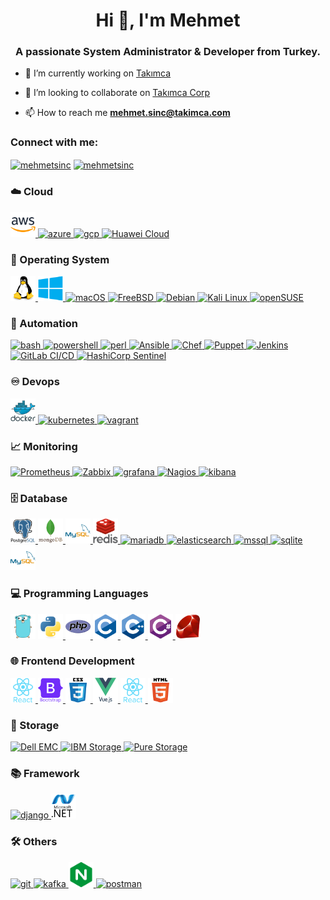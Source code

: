 <h1 align="center">Hi 👋, I'm Mehmet</h1>
<h3 align="center">A passionate System Administrator & Developer from Turkey.</h3>

- 🔭 I’m currently working on [Takımca](takimca.com)

- 👯 I’m looking to collaborate on [Takımca Corp ](https://www.linkedin.com/company/takimca)

- 📫 How to reach me **mehmet.sinc@takimca.com**


<h3 align="left">Connect with me:</h3>
<p align="left">
    <a href="https://twitter.com/mehmetsinc" target="blank"><img align="center"
            src="https://raw.githubusercontent.com/rahuldkjain/github-profile-readme-generator/master/src/images/icons/Social/twitter.svg"
            alt="mehmetsinc" height="30" width="40" /></a>
    <a href="https://linkedin.com/in/mehmetsinc" target="blank"><img align="center"
            src="https://raw.githubusercontent.com/rahuldkjain/github-profile-readme-generator/master/src/images/icons/Social/linked-in-alt.svg"
            alt="mehmetsinc" height="30" width="40" /></a>
</p>



<h3 align="left">☁️ Cloud</h3>
<p align="left"> 
    <a href="https://aws.amazon.com" target="_blank" rel="noreferrer"> <img
            src="https://raw.githubusercontent.com/devicons/devicon/master/icons/amazonwebservices/amazonwebservices-original-wordmark.svg"
            alt="aws" width="40" height="40" /> </a>
    <a href="https://azure.microsoft.com/en-in/" target="_blank" rel="noreferrer"> <img
            src="https://www.vectorlogo.zone/logos/microsoft_azure/microsoft_azure-icon.svg" alt="azure" width="40"
            height="40" /> </a>
    <a href="https://cloud.google.com" target="_blank" rel="noreferrer"> <img
                src="https://www.vectorlogo.zone/logos/google_cloud/google_cloud-icon.svg" alt="gcp" width="40"
                height="40" /> </a> 
    <a href="https://www.huaweicloud.com/" target="_blank" rel="noreferrer"> 
        <img src="https://www.vectorlogo.zone/logos/huawei/huawei-icon.svg" 
             alt="Huawei Cloud" width="40" height="40" /> 
    </a>
</p>


<h3 align="left">📀  Operating System</h3>
<p align="left"> 
<a href="https://www.linux.org/" target="_blank" rel="noreferrer"> 
        <img src="https://raw.githubusercontent.com/devicons/devicon/master/icons/linux/linux-original.svg" 
             alt="Linux" width="40" height="40" /> 
    </a>
    <a href="https://www.microsoft.com/en-us/windows" target="_blank" rel="noreferrer"> 
        <img src="https://raw.githubusercontent.com/devicons/devicon/master/icons/windows8/windows8-original.svg" 
             alt="Windows" width="40" height="40" /> 
    </a>
    <a href="https://www.apple.com/macos" target="_blank" rel="noreferrer"> 
        <img src="https://upload.wikimedia.org/wikipedia/commons/2/22/MacOS_logo_%282017%29.svg" 
             alt="macOS" width="40" height="40" /> 
    </a>
    <a href="https://www.freebsd.org/" target="_blank" rel="noreferrer"> 
        <img src="https://www.vectorlogo.zone/logos/freebsd/freebsd-icon.svg" 
             alt="FreeBSD" width="40" height="40" /> 
    </a>
    <a href="https://www.debian.org/" target="_blank" rel="noreferrer"> 
        <img src="https://upload.wikimedia.org/wikipedia/commons/4/4a/Debian-OpenLogo.svg" 
             alt="Debian" width="40" height="40" /> 
    </a>
    <a href="https://www.kali.org/" target="_blank" rel="noreferrer"> 
        <img src="https://upload.wikimedia.org/wikipedia/commons/2/2b/Kali-dragon-icon.svg" 
             alt="Kali Linux" width="40" height="40" /> 
    </a>
    <a href="https://www.opensuse.org/" target="_blank" rel="noreferrer"> 
        <img src="https://upload.wikimedia.org/wikipedia/commons/d/d0/OpenSUSE_Logo.svg" 
             alt="openSUSE" width="40" height="40" /> 
    </a>
</p>

<h3 align="left">🚀 Automation</h3>
<p align="left"> 
<a href="https://www.gnu.org/software/bash/" target="_blank" rel="noreferrer"> 
    <img src="https://www.vectorlogo.zone/logos/gnu_bash/gnu_bash-icon.svg" alt="bash" width="40" height="40" /> 
</a>
<a href="https://docs.microsoft.com/en-us/powershell/" target="_blank" rel="noreferrer"> 
    <img src="https://api.iconify.design/simple-icons:powershell.svg" alt="powershell" width="40" height="40" /> 
</a>
<a href="https://www.perl.org/" target="_blank" rel="noreferrer"> <img
            src="https://api.iconify.design/logos-perl.svg" alt="perl" width="40" height="40" /> </a>
<a href="https://www.ansible.com/" target="_blank" rel="noreferrer"> <img
            src="https://cdn.icon-icons.com/icons2/2389/PNG/512/ansible_logo_icon_145495.png"
            alt="Ansible" width="40" height="40" /> </a>
<a href="https://www.chef.io/" target="_blank" rel="noreferrer"> 
        <img src="https://www.vectorlogo.zone/logos/chefio/chefio-icon.svg" 
             alt="Chef" width="40" height="40" /> 
    </a>
    <a href="https://puppet.com/" target="_blank" rel="noreferrer"> 
        <img src="https://www.vectorlogo.zone/logos/puppet/puppet-icon.svg" 
             alt="Puppet" width="40" height="40" /> 
    </a>
    <a href="https://www.jenkins.io/" target="_blank" rel="noreferrer"> 
        <img src="https://www.vectorlogo.zone/logos/jenkins/jenkins-icon.svg" 
             alt="Jenkins" width="40" height="40" /> 
    </a>
    <a href="https://about.gitlab.com/stages-devops-lifecycle/continuous-integration/" target="_blank" rel="noreferrer"> 
        <img src="https://www.vectorlogo.zone/logos/gitlab/gitlab-icon.svg" 
             alt="GitLab CI/CD" width="40" height="40" /> 
    </a>
    <a href="https://www.hashicorp.com/products/sentinel" target="_blank" rel="noreferrer"> 
        <img src="https://www.vectorlogo.zone/logos/hashicorp/hashicorp-icon.svg" 
             alt="HashiCorp Sentinel" width="40" height="40" /> 
    </a>
</p>

<h3 align="left">♾️  Devops </h3>
<p align="left"> 
<a href="https://www.docker.com/" target="_blank" rel="noreferrer"> <img
            src="https://raw.githubusercontent.com/devicons/devicon/master/icons/docker/docker-original-wordmark.svg"
            alt="docker" width="40" height="40" /> </a>
<a href="https://kubernetes.io" target="_blank" rel="noreferrer"> <img
            src="https://www.vectorlogo.zone/logos/kubernetes/kubernetes-icon.svg" alt="kubernetes" width="40"
            height="40" /> </a>
<a href="https://www.vagrantup.com/" target="_blank" rel="noreferrer"> <img
            src="https://www.vectorlogo.zone/logos/vagrantup/vagrantup-icon.svg" alt="vagrant" width="40" height="40" />
    </a>
</p>

<h3 align="left">📈 Monitoring </h3>
<p align="left"> 
    <a href="https://prometheus.io/" target="_blank" rel="noreferrer"> 
        <img src="https://www.vectorlogo.zone/logos/prometheusio/prometheusio-icon.svg" 
             alt="Prometheus" width="40" height="40" /> 
    </a>
    <a href="https://www.zabbix.com/" target="_blank" rel="noreferrer"> 
        <img src="https://www.vectorlogo.zone/logos/zabbix/zabbix-icon.svg" 
             alt="Zabbix" width="40" height="40" /> 
    </a>
    <a href="https://grafana.com" target="_blank" rel="noreferrer"> <img
            src="https://www.vectorlogo.zone/logos/grafana/grafana-icon.svg" alt="grafana" width="40" height="40" />
    </a>
    <a href="https://www.nagios.org/" target="_blank" rel="noreferrer"> 
        <img src="https://www.vectorlogo.zone/logos/nagios/nagios-icon.svg" 
             alt="Nagios" width="40" height="40" /> 
    </a>
    <a href="https://www.elastic.co/kibana" target="_blank" rel="noreferrer"> <img
            src="https://www.vectorlogo.zone/logos/elasticco_kibana/elasticco_kibana-icon.svg" alt="kibana" width="40"
            height="40" /> </a>
</p>


<h3 align="left">🗄️ Database</h3>
<p align="left"> 
    <a href="https://www.postgresql.org" target="_blank" rel="noreferrer"> <img
                src="https://raw.githubusercontent.com/devicons/devicon/master/icons/postgresql/postgresql-original-wordmark.svg"
                alt="postgresql" width="40" height="40" /> </a>
    <a target="_blank" href="https://www.mongodb.com">
        <img src="https://raw.githubusercontent.com/devicons/devicon/master/icons/mongodb/mongodb-original-wordmark.svg" alt="mongodb" width="40" height="40" />
    </a>
    <a target="_blank" href="https://https://www.mysql.com/">
        <img src="https://raw.githubusercontent.com/devicons/devicon/master/icons/mysql/mysql-original-wordmark.svg" alt="mysql" width="40" height="40" />
    </a>
    <a target="_blank" href="https://redis.io/">
        <img src="https://raw.githubusercontent.com/devicons/devicon/master/icons/redis/redis-original-wordmark.svg" alt="redis" width="40" height="40" />
    </a>
    <a target="_blank" href="https://mariadb.org/">
        <img src="https://www.vectorlogo.zone/logos/mariadb/mariadb-icon.svg" alt="mariadb" width="40" height="40" />
    </a>
    <a target="_blank" href="https://www.elastic.co/elasticsearch">
        <img src="https://www.vectorlogo.zone/logos/elastic/elastic-icon.svg" alt="elasticsearch" width="40" height="40" />
    </a>
    <a target="_blank" href="https://www.microsoft.com/tr-tr/sql-server/">
        <img src="https://www.svgrepo.com/show/303229/microsoft-sql-server-logo.svg" alt="mssql" width="40" height="40" />
    </a>
    <a target="_blank" href="https://www.sqlite.org/">
        <img src="https://www.vectorlogo.zone/logos/sqlite/sqlite-icon.svg" alt="sqlite" width="40" height="40" />
    </a>
    <a href="https://www.mysql.com/" target="_blank" rel="noreferrer"> <img
                src="https://raw.githubusercontent.com/devicons/devicon/master/icons/mysql/mysql-original-wordmark.svg"
                alt="mysql" width="40" height="40" /> </a>
</p>

<h3 align="left">💻 Programming Languages</h3>
<p align="left"> 
    <a target="_blank" href="https://go.dev/" style="display: inline-block;"><img 
            src="https://raw.githubusercontent.com/devicons/devicon/master/icons/go/go-original.svg" alt="go" width="40" height="40" /></a>
    <a href="https://www.python.org" target="_blank" rel="noreferrer"> <img
            src="https://raw.githubusercontent.com/devicons/devicon/master/icons/python/python-original.svg"
            alt="python" width="40" height="40" /> </a>
    <a href="https://www.php.net" target="_blank" rel="noreferrer"> <img
                src="https://raw.githubusercontent.com/devicons/devicon/master/icons/php/php-original.svg" alt="php"
                width="40" height="40" /> </a>
    <a href="https://www.cprogramming.com/" target="_blank" rel="noreferrer"> <img
            src="https://raw.githubusercontent.com/devicons/devicon/master/icons/c/c-original.svg" alt="c" width="40"
            height="40" /> </a>
    <a href="https://www.w3schools.com/cpp/" target="_blank" rel="noreferrer"> <img
            src="https://raw.githubusercontent.com/devicons/devicon/master/icons/cplusplus/cplusplus-original.svg"
            alt="cplusplus" width="40" height="40" /> </a>
    <a href="https://www.w3schools.com/cs/" target="_blank" rel="noreferrer"> <img
            src="https://raw.githubusercontent.com/devicons/devicon/master/icons/csharp/csharp-original.svg"
            alt="csharp" width="40" height="40" /> </a>
    <a href="https://www.ruby-lang.org/en/" target="_blank" rel="noreferrer"> <img
            src="https://raw.githubusercontent.com/devicons/devicon/master/icons/ruby/ruby-original.svg" alt="ruby"
            width="40" height="40" /> </a>
    
</p>

<h3 align="left">🌐 Frontend Development </h3>
<p align="left"> 
    <a href="https://reactjs.org/" target="_blank" rel="noreferrer"><img 
            src="https://raw.githubusercontent.com/devicons/devicon/master/icons/react/react-original-wordmark.svg"
                alt="react" width="40" height="40" /> </a>
    <a href="https://getbootstrap.com" target="_blank" rel="noreferrer"> <img
            src="https://raw.githubusercontent.com/devicons/devicon/master/icons/bootstrap/bootstrap-plain-wordmark.svg"
            alt="bootstrap" width="40" height="40" /> </a>
    <a href="https://www.w3schools.com/css/" target="_blank" rel="noreferrer"> <img
            src="https://raw.githubusercontent.com/devicons/devicon/master/icons/css3/css3-original-wordmark.svg"
            alt="css3" width="40" height="40" /> </a>
    <a href="https://vuejs.org/" target="_blank" rel="noreferrer"> <img
                src="https://raw.githubusercontent.com/devicons/devicon/master/icons/vuejs/vuejs-original-wordmark.svg"
                alt="vuejs" width="40" height="40" /> </a>
    <a href="https://reactjs.org/" target="_blank" rel="noreferrer">
            <img src="https://raw.githubusercontent.com/devicons/devicon/master/icons/react/react-original-wordmark.svg"
                alt="react" width="40" height="40" /> </a>
    <a href="https://www.w3.org/html/" target="_blank" rel="noreferrer"> <img
            src="https://raw.githubusercontent.com/devicons/devicon/master/icons/html5/html5-original-wordmark.svg"
            alt="html5" width="40" height="40" /> </a>
</p>


<h3 align="left">💾 Storage </h3>
<p align="left"> 
    <a href="https://www.delltechnologies.com/en-us/storage.htm" target="_blank" rel="noreferrer"> 
        <img src="https://upload.wikimedia.org/wikipedia/commons/1/18/Dell_logo_2016.svg" 
            alt="Dell EMC" width="40" height="40" /> 
    </a>
    <a href="https://www.ibm.com/it-infrastructure/storage" target="_blank" rel="noreferrer"> 
        <img src="https://upload.wikimedia.org/wikipedia/commons/5/51/IBM_logo.svg" 
            alt="IBM Storage" width="40" height="40" /> 
    </a>
    <a href="https://www.purestorage.com/" target="_blank" rel="noreferrer"> 
        <img src="https://seekvectorlogo.com/wp-content/uploads/2019/04/pure-storage-vector-logo.png"  alt="Pure Storage" width="90" height="40" /> 
    </a>

</p>

<h3 align="left">📚 Framework</h3>
<p align="left"> 
    <a href="https://www.djangoproject.com/" target="_blank" rel="noreferrer"> <img
                src="https://user-images.githubusercontent.com/44093600/163901349-60225daa-5373-492c-8f98-4cce13108808.jpg" alt="django" width="40" height="40" /> </a>
    <a href="https://dotnet.microsoft.com/" target="_blank" rel="noreferrer"> <img
                src="https://raw.githubusercontent.com/devicons/devicon/master/icons/dot-net/dot-net-original-wordmark.svg"
                alt="dotnet" width="40" height="40" /> </a>
</p>


<h3 align="left">🛠️  Others</h3>     
<p align="left"> 
    <a href="https://git-scm.com/" target="_blank" rel="noreferrer"> <img
            src="https://www.vectorlogo.zone/logos/git-scm/git-scm-icon.svg" alt="git" width="40" height="40" /> </a>
    <a href="https://kafka.apache.org/" target="_blank" rel="noreferrer"> <img
                src="https://www.vectorlogo.zone/logos/apache_kafka/apache_kafka-icon.svg" alt="kafka" width="40"
                height="40" /> </a>
    <a href="https://www.nginx.com" target="_blank" rel="noreferprer"> <img
                src="https://raw.githubusercontent.com/devicons/devicon/master/icons/nginx/nginx-original.svg" alt="nginx"
                width="40" height="40" /> </a>
    <a href="https://postman.com" target="_blank" rel="noreferrer"> <img
                src="https://www.vectorlogo.zone/logos/getpostman/getpostman-icon.svg" alt="postman" width="40"
                height="40" /> </a>
</p>
